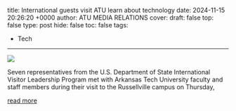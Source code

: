 title: International guests visit ATU learn about technology
date: 2024-11-15 20:26:20 +0000
author: ATU MEDIA RELATIONS
cover: 
draft: false
top: false
type: post
hide: false
toc: false
tags:
  - Tech
---

![](https://bloximages.newyork1.vip.townnews.com/couriernews.com/content/tncms/assets/v3/editorial/3/5e/35ea384d-fe17-5ebd-a2ed-3aa04f8fa0a5/673795f232089.image.jpg?crop=1691%2C888%2C0%2C169&resize=438%2C230&order=crop%2Cresize)

Seven representatives from the U.S. Department of State International Visitor Leadership Program met with Arkansas Tech University faculty and staff members during their visit to the Russellville campus on Thursday,

[read more](https://www.couriernews.com/news/international-guests-visit-atu-learn-about-technology/article_3fbdf1d5-1026-5017-90d5-f1007bc8116e.html)
